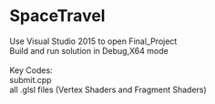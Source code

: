 # SpaceTravel

Use Visual Studio 2015 to open Final_Project<br>
Build and run solution in  Debug,X64 mode<br>
<br>
Key Codes:<br>
submit.cpp<br>
all .glsl files (Vertex Shaders and Fragment Shaders)<br>
